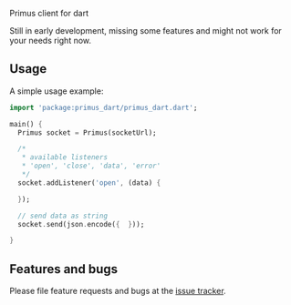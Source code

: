 Primus client for dart

Still in early development, missing some features and might not work for your needs right now.

## Usage

A simple usage example:

```dart
import 'package:primus_dart/primus_dart.dart';

main() {
  Primus socket = Primus(socketUrl);

  /*
   * available listeners
   * 'open', 'close', 'data', 'error'
   */
  socket.addListener('open', (data) {

  });

  // send data as string
  socket.send(json.encode({  }));

}
```

## Features and bugs

Please file feature requests and bugs at the [issue tracker][tracker].

[tracker]: https://github.com/richie-south/primus-dart/issues
